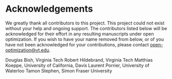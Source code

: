 
# Acknowledgements

We greatly thank all contributors to this project.  This project could not exist without your help and ongoing support.  The contributors listed below will be acknowledged for their effort in any resulting manuscripts under open optimization.  If you wish to have your name removed from below, or of you have not been acknowledged for your contributions, please contact [open-optimization@vt.edu](mailto:open-optimization@vt.edu).



Douglas Bish, Virginia Tech
Robert Hildebrand, Virginia Tech
Matthias Koeppe, University of California, Davis
Laurent Porrier, University of Waterloo
Tamon Stephen, Simon Fraser University
